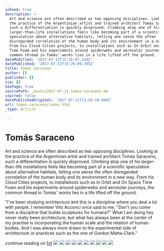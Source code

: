 ```yaml
---
inFeed: true
description: >-
  Art and science are often described as two opposing disciplines. Looking at
  the practice of the Argentinian artist and trained architect Tomás Saraceno,
  such a differentiation is quickly disproved. Climbing atop one of his
  larger-than-life installations feels like becoming part of a scientific
  speculation about alternative habitats, letting one sense the often
  disregarded correlation of the human body and its environment in a new way.
  From his Cloud Cities projects, to installations such as In Orbit and On Space
  Time Foam and his experiments around spiderwebs and aerosolar journeys, the
  common thread in Tomás’ works lies in a life lifted off the ground.
dateModified: '2017-07-13T15:26:07.184Z'
datePublished: '2017-07-13T15:26:09.395Z'
title: Tomás Saraceno
author: []
publisher: {}
via: {}
hasPage: true
sourcePath: _posts/2017-07-11-tomas-saraceno.md
starred: false
datePublishedOriginal: '2017-07-11T13:56:10.904Z'
url: tomas-saraceno/index.html
_type: Article

---
```

# Tomás Saraceno

Art and science are often described as two opposing disciplines. Looking at the practice of the Argentinian artist and trained architect Tomás Saraceno, such a differentiation is quickly disproved. Climbing atop one of his larger-than-life installations feels like becoming part of a scientific speculation about alternative habitats, letting one sense the often disregarded correlation of the human body and its environment in a new way. From his Cloud Cities projects, to installations such as In Orbit and On Space Time Foam and his experiments around spiderwebs and aerosolar journeys, the common thread in Tomás' works lies in a life lifted off the ground.

"I've been studying architecture and this is a discipline where you deal a lot with people. I remember Vito Acconci once said to me, "Don't you come from a discipline that builds sculptures for humans?" What I am doing has never really been architecture, but what has always been at the center of my practise is incorporating the human scale and the relation of human bodies. And I was always more drawn to the experimental side of architecture or practices such as the one of Gordon Matta-Clark."

continue reading on [fvf][0]
![](https://the-grid-user-content.s3-us-west-2.amazonaws.com/c97e621f-cfc6-4b72-ab89-4e32faa8a9e9.jpg)
![](https://the-grid-user-content.s3-us-west-2.amazonaws.com/96dd1032-1e32-4ac8-88ab-f0f27ca47d84.jpg)
![](https://the-grid-user-content.s3-us-west-2.amazonaws.com/f8d1ad36-ae2c-4a49-9316-0c053bf4caad.jpg)
![](https://the-grid-user-content.s3-us-west-2.amazonaws.com/df94ef3b-271e-48bd-b7fb-6bab39ae8258.jpg)
![](https://the-grid-user-content.s3-us-west-2.amazonaws.com/7d5f4c23-a47a-4900-bc11-98d75bafed7e.jpg)
![](https://the-grid-user-content.s3-us-west-2.amazonaws.com/fbad3c67-1da9-4b07-b9e1-19d889113dfd.jpg)
![](https://the-grid-user-content.s3-us-west-2.amazonaws.com/f6f6237b-e57a-41cc-99d6-9d6e0bbca486.jpg)
![](https://the-grid-user-content.s3-us-west-2.amazonaws.com/57148a70-d8d0-416c-80f0-2670cbb52ed8.jpg)
![](https://the-grid-user-content.s3-us-west-2.amazonaws.com/8dcdb01b-bcde-43bb-9631-7d75094549cd.jpg)
![](https://the-grid-user-content.s3-us-west-2.amazonaws.com/922d8d0f-6677-4739-abd9-134743a9dc89.jpg)

[0]: http://www.freundevonfreunden.com/interviews/tomas-saraceno-wants-to-fly-while-keeping-his-feet-on-the-ground/